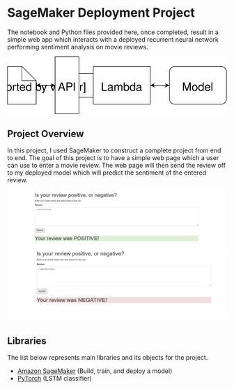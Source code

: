 # SageMaker Deployment Project

The notebook and Python files provided here, once completed, result in a simple web app which interacts with a deployed recurrent neural network performing sentiment analysis on movie reviews. 

![img](https://github.com/DanielWeller/Creating-a-Sentiment-Analysis-Web-App/blob/main/Web%20App%20Diagram.svg)

## Project Overview
In this project, I used SageMaker to construct a complete project from end to end. The goal of this project is to have a simple web page which a user can use to enter a movie review. The web page will then send the review off to my deployed model which will predict the sentiment of the entered review.

![img](https://github.com/DanielWeller/Creating-a-Sentiment-Analysis-Web-App/blob/main/love.png)
![img](https://github.com/DanielWeller/Creating-a-Sentiment-Analysis-Web-App/blob/main/hate.png)


## Libraries

The list below represents main libraries and its objects
for the project.
- [Amazon SageMaker](https://ap-northeast-2.console.aws.amazon.com/sagemaker/home?region=ap-northeast-2#/landing) (Build, train, and deploy a model)
- [PyTorch](https://pytorch.org) (LSTM classifier)
